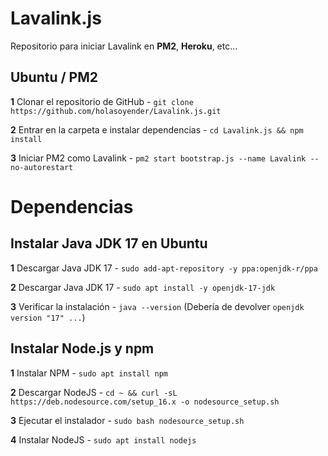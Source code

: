 # Lavalink.js

Repositorio para iniciar Lavalink en **PM2**, **Heroku**, etc...

## Ubuntu / PM2

**1** Clonar el repositorio de GitHub - ```git clone https://github.com/holasoyender/Lavalink.js.git```

**2** Entrar en la carpeta e instalar dependencias - ```cd Lavalink.js && npm install```

**3** Iniciar PM2 como Lavalink - ```pm2 start bootstrap.js --name Lavalink --no-autorestart```

# Dependencias

## Instalar Java JDK 17 en Ubuntu

**1** Descargar Java JDK 17 - ```sudo add-apt-repository -y ppa:openjdk-r/ppa```

**2** Descargar Java JDK 17 - ```sudo apt install -y openjdk-17-jdk```

**3** Verificar la instalación - ```java --version``` (Debería de devolver `openjdk version "17" ...`)

## Instalar Node.js y npm

**1** Instalar NPM - ```sudo apt install npm```

**2** Descargar NodeJS - ```cd ~ && curl -sL https://deb.nodesource.com/setup_16.x -o nodesource_setup.sh```

**3** Ejecutar el instalador - ```sudo bash nodesource_setup.sh```

**4** Instalar NodeJS - ```sudo apt install nodejs```
